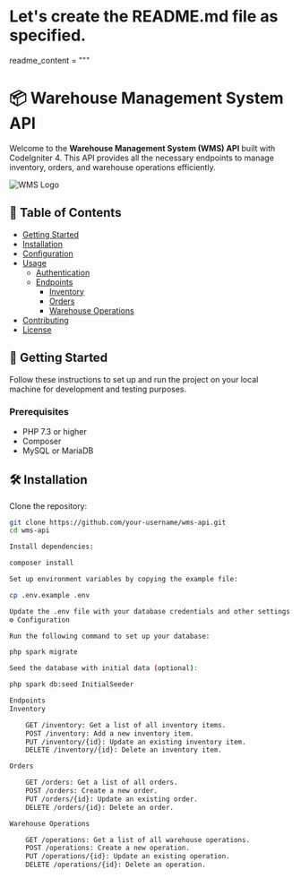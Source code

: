 # Let's create the README.md file as specified.

readme_content = """
# 📦 Warehouse Management System API

Welcome to the **Warehouse Management System (WMS) API** built with CodeIgniter 4. This API provides all the necessary endpoints to manage inventory, orders, and warehouse operations efficiently.

![WMS Logo](https://example.com/wms_logo.png)

## 📖 Table of Contents

- [Getting Started](#getting-started)
- [Installation](#installation)
- [Configuration](#configuration)
- [Usage](#usage)
  - [Authentication](#authentication)
  - [Endpoints](#endpoints)
    - [Inventory](#inventory)
    - [Orders](#orders)
    - [Warehouse Operations](#warehouse-operations)
- [Contributing](#contributing)
- [License](#license)

## 🚀 Getting Started

Follow these instructions to set up and run the project on your local machine for development and testing purposes.

### Prerequisites

- PHP 7.3 or higher
- Composer
- MySQL or MariaDB

## 🛠️ Installation

Clone the repository:

```bash
git clone https://github.com/your-username/wms-api.git
cd wms-api

Install dependencies:

composer install

Set up environment variables by copying the example file:

cp .env.example .env

Update the .env file with your database credentials and other settings.
⚙️ Configuration

Run the following command to set up your database:

php spark migrate

Seed the database with initial data (optional):

php spark db:seed InitialSeeder

Endpoints
Inventory

    GET /inventory: Get a list of all inventory items.
    POST /inventory: Add a new inventory item.
    PUT /inventory/{id}: Update an existing inventory item.
    DELETE /inventory/{id}: Delete an inventory item.

Orders

    GET /orders: Get a list of all orders.
    POST /orders: Create a new order.
    PUT /orders/{id}: Update an existing order.
    DELETE /orders/{id}: Delete an order.

Warehouse Operations

    GET /operations: Get a list of all warehouse operations.
    POST /operations: Create a new operation.
    PUT /operations/{id}: Update an existing operation.
    DELETE /operations/{id}: Delete an operation.
